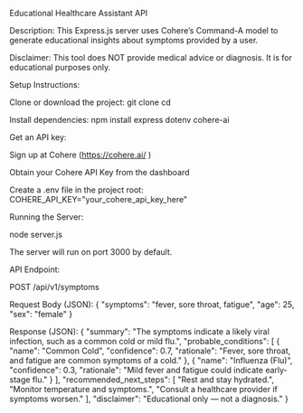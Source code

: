 Educational Healthcare Assistant API

Description:
This Express.js server uses Cohere’s Command-A model to generate educational insights about symptoms provided by a user.

Disclaimer: This tool does NOT provide medical advice or diagnosis. It is for educational purposes only.

Setup Instructions:

Clone or download the project:
git clone <your-repo-url>
cd <project-directory>

Install dependencies:
npm install express dotenv cohere-ai

Get an API key:

Sign up at Cohere (https://cohere.ai/
)

Obtain your Cohere API Key from the dashboard

Create a .env file in the project root:
COHERE_API_KEY="your_cohere_api_key_here"

Running the Server:

node server.js

The server will run on port 3000 by default.

API Endpoint:

POST /api/v1/symptoms

Request Body (JSON):
{
"symptoms": "fever, sore throat, fatigue",
"age": 25,
"sex": "female"
}

Response (JSON):
{
"summary": "The symptoms indicate a likely viral infection, such as a common cold or mild flu.",
"probable_conditions": [
{
"name": "Common Cold",
"confidence": 0.7,
"rationale": "Fever, sore throat, and fatigue are common symptoms of a cold."
},
{
"name": "Influenza (Flu)",
"confidence": 0.3,
"rationale": "Mild fever and fatigue could indicate early-stage flu."
}
],
"recommended_next_steps": [
"Rest and stay hydrated.",
"Monitor temperature and symptoms.",
"Consult a healthcare provider if symptoms worsen."
],
"disclaimer": "Educational only — not a diagnosis."
}